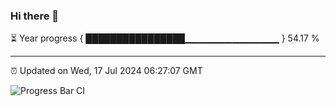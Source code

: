 ### Hi there 👋

⏳ Year progress { ████████████████▁▁▁▁▁▁▁▁▁▁▁▁▁▁ } 54.17 %

---

⏰ Updated on Wed, 17 Jul 2024 06:27:07 GMT

![Progress Bar CI](https://github.com/ZhaoGui/ZhaoGui/workflows/Progress%20Bar%20CI/badge.svg)
